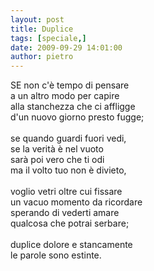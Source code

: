 ```yaml
---
layout: post
title: Duplice
tags: [speciale,]
date: 2009-09-29 14:01:00
author: pietro
---
```

SE non c'è tempo di pensare<br/>a un altro modo per capire<br/>alla stanchezza che ci affligge<br/>d'un nuovo giorno presto fugge;<br/><br/>se quando guardi fuori vedi,<br/>se la verità è nel vuoto<br/>sarà poi vero che ti odi<br/>ma il volto tuo non è divieto,<br/><br/>voglio vetri oltre cui fissare<br/>un vacuo momento da ricordare<br/>sperando di vederti amare<br/>qualcosa che potrai serbare;<br/><br/>duplice dolore e stancamente<br/>le parole sono estinte.
